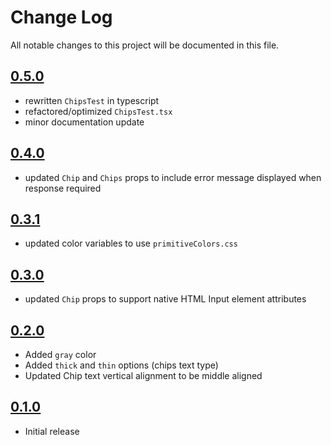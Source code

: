 # Change Log

All notable changes to this project will be documented in this file.

## [0.5.0](https://github.com/code-dot-org/code-dot-org/pull/63047)

- rewritten `ChipsTest` in typescript
- refactored/optimized `ChipsTest.tsx`
- minor documentation update

## [0.4.0](https://github.com/code-dot-org/code-dot-org/pull/62664)

- updated `Chip` and `Chips` props to include error message displayed when response required

## [0.3.1](https://github.com/code-dot-org/code-dot-org/pull/62909)

- updated color variables to use `primitiveColors.css`

## [0.3.0](https://github.com/code-dot-org/code-dot-org/pull/60911)

- updated `Chip` props to support native HTML Input element attributes

## [0.2.0](https://github.com/code-dot-org/code-dot-org/pull/58809)

- Added `gray` color
- Added `thick` and `thin` options (chips text type)
- Updated Chip text vertical alignment to be middle aligned

## [0.1.0](https://github.com/code-dot-org/code-dot-org/pull/54064)

- Initial release
